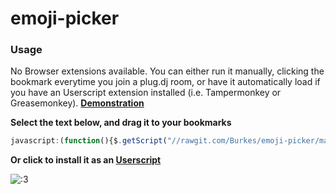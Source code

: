 emoji-picker
======

### Usage

No Browser extensions available. You can either run it manually, clicking the bookmark everytime you join a plug.dj room, or have it automatically load if you have an Userscript extension installed (i.e. Tampermonkey or Greasemonkey). **[Demonstration](https://zippy.gfycat.com/InexperiencedViciousAnnelida.webm "Demonstration")**


**Select the text below, and drag it to your bookmarks** 	 
```javascript
javascript:(function(){$.getScript("//rawgit.com/Burkes/emoji-picker/master/dist/emoji-picker.min.js")})();
```

**Or click to install it as an [Userscript](https://rawgit.com/Burkes/emoji-picker/master/dist/emoji-picker.user.js "emoji-picker")**

![:3](https://i.imgur.com/voaSsv5.png ":3")